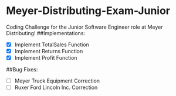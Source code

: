 # Meyer-Distributing-Exam-Junior
Coding Challenge for the Junior Software Engineer role at Meyer Distributing!
##Implementations:
- [x] Implement TotalSales Function
- [x] Implement Returns Function
- [x] Implement Profit Function

##Bug Fixes:
- [ ] Meyer Truck Equipment Correction
- [ ] Ruxer Ford Lincoln Inc. Correction